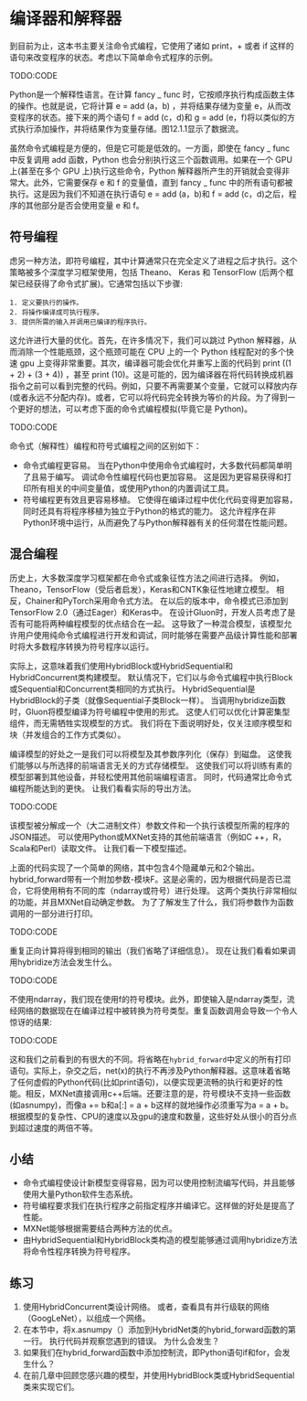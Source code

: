 

<!--
 * @version:
 * @Author:  StevenJokes https://github.com/StevenJokes
 * @Date: 2020-07-13 17:06:51
 * @LastEditors:  StevenJokes https://github.com/StevenJokes
 * @LastEditTime: 2020-07-13 17:19:59
 * @Description:
 * @TODO::
 * @Reference:
-->

# 编译器和解释器

到目前为止，这本书主要关注命令式编程，它使用了诸如 print，+ 或者 if 这样的语句来改变程序的状态。考虑以下简单命令式程序的示例。

TODO:CODE

Python是一个解释性语言。在计算 fancy _ func 时，它按顺序执行构成函数主体的操作。也就是说，它将计算 e = add (a，b) ，并将结果存储为变量 e，从而改变程序的状态。接下来的两个语句 f = add (c，d)和 g = add (e，f)将以类似的方式执行添加操作，并将结果作为变量存储。图12.1.1显示了数据流。

虽然命令式编程是方便的，但是它可能是低效的。一方面，即使在 fancy _ func 中反复调用 add 函数，Python 也会分别执行这三个函数调用。如果在一个 GPU 上(甚至在多个 GPU 上)执行这些命令，Python 解释器所产生的开销就会变得非常大。此外，它需要保存 e 和 f 的变量值，直到 fancy _ func 中的所有语句都被执行。这是因为我们不知道在执行语句 e = add (a，b)和 f = add (c，d)之后，程序的其他部分是否会使用变量 e 和 f。

## 符号编程

虑另一种方法，即符号编程，其中计算通常只在完全定义了进程之后才执行。这个策略被多个深度学习框架使用，包括 Theano、 Keras 和 TensorFlow (后两个框架已经获得了命令式扩展)。它通常包括以下步骤:

    1. 定义要执行的操作。
    2. 将操作编译成可执行程序。
    3. 提供所需的输入并调用已编译的程序执行。

这允许进行大量的优化。首先，在许多情况下，我们可以跳过 Python 解释器，从而消除一个性能瓶颈，这个瓶颈可能在 CPU 上的一个 Python 线程配对的多个快速 gpu 上变得非常重要。其次，编译器可能会优化并重写上面的代码到 print ((1 + 2) + (3 + 4)) ，甚至 print (10)。这是可能的，因为编译器在将代码转换成机器指令之前可以看到完整的代码。例如，只要不再需要某个变量，它就可以释放内存(或者永远不分配内存)。或者，它可以将代码完全转换为等价的片段。为了得到一个更好的想法，可以考虑下面的命令式编程模拟(毕竟它是 Python)。

TODO:CODE

命令式（解释性）编程和符号式编程之间的区别如下：

* 命令式编程更容易。 当在Python中使用命令式编程时，大多数代码都简单明了且易于编写。 调试命令性编程代码也更加容易。 这是因为更容易获得和打印所有相关的中间变量值，或使用Python的内置调试工具。
* 符号编程更有效且更容易移植。 它使得在编译过程中优化代码变得更加容易，同时还具有将程序移植为独立于Python的格式的能力。 这允许程序在非Python环境中运行，从而避免了与Python解释器有关的任何潜在性能问题。

## 混合编程

历史上，大多数深度学习框架都在命令式或象征性方法之间进行选择。 例如，Theano，TensorFlow（受后者启发），Keras和CNTK象征性地建立模型。 相反，Chainer和PyTorch采用命令式方法。 在以后的版本中，命令模式已添加到TensorFlow 2.0（通过Eager）和Keras中。 在设计Gluon时，开发人员考虑了是否有可能将两种编程模型的优点结合在一起。 这导致了一种混合模型，该模型允许用户使用纯命令式编程进行开发和调试，同时能够在需要产品级计算性能和部署时将大多数程序转换为符号程序以运行。

实际上，这意味着我们使用HybridBlock或HybridSequential和HybridConcurrent类构建模型。 默认情况下，它们以与命令式编程中执行Block或Sequential和Concurrent类相同的方式执行。 HybridSequential是HybridBlock的子类（就像Sequential子类Block一样）。 当调用hybridize函数时，Gluon将模型编译为符号编程中使用的形式。 这使人们可以优化计算密集型组件，而无需牺牲实现模型的方式。 我们将在下面说明好处，仅关注顺序模型和块（并发组合的工作方式类似）。

编译模型的好处之一是我们可以将模型及其参数序列化（保存）到磁盘。 这使我们能够以与所选择的前端语言无关的方式存储模型。 这使我们可以将训练有素的模型部署到其他设备，并轻松使用其他前端编程语言。 同时，代码通常比命令式编程所能达到的更快。 让我们看看实际的导出方法。

TODO:CODE

该模型被分解成一个（大二进制文件）参数文件和一个执行该模型所需的程序的JSON描述。 可以使用Python或MXNet支持的其他前端语言（例如C ++，R，Scala和Perl）读取文件。 让我们看一下模型描述。

上面的代码实现了一个简单的网络，其中包含4个隐藏单元和2个输出。 hybrid_forward带有一个附加参数-模块F。这是必需的，因为根据代码是否已混合，它将使用稍有不同的库（ndarray或符号）进行处理。 这两个类执行非常相似的功能，并且MXNet自动确定参数。 为了了解发生了什么，我们将参数作为函数调用的一部分进行打印。

TODO:CODE

重复正向计算将得到相同的输出（我们省略了详细信息）。 现在让我们看看如果调用hybridize方法会发生什么。

TODO:CODE

不使用ndarray，我们现在使用f的符号模块。此外，即使输入是ndarray类型，流经网络的数据现在在编译过程中被转换为符号类型。重复函数调用会导致一个令人惊讶的结果:

TODO:CODE

这和我们之前看到的有很大的不同。将省略在`hybrid_forward`中定义的所有打印语句。实际上，杂交之后，net(x)的执行不再涉及Python解释器。这意味着省略了任何虚假的Python代码(比如print语句)，以便实现更流畅的执行和更好的性能。相反，MXNet直接调用c++后端。还要注意的是，符号模块不支持一些函数(如asnumpy)，而像a += b和a[:] = a + b这样的就地操作必须重写为a = a + b。根据模型的复杂性、CPU的速度以及gpu的速度和数量，这些好处从很小的百分点到超过速度的两倍不等。

## 小结

* 命令式编程使设计新模型变得容易，因为可以使用控制流编写代码，并且能够使用大量Python软件生态系统。
* 符号编程要求我们在执行程序之前指定程序并编译它。这样做的好处是提高了性能。
* MXNet能够根据需要结合两种方法的优点。
* 由HybridSequential和HybridBlock类构造的模型能够通过调用hybridize方法将命令性程序转换为符号程序。

## 练习

1. 使用HybridConcurrent类设计网络。 或者，查看具有并行级联的网络（GoogLeNet），以组成一个网络。
2. 在本节中，将x.asnumpy（）添加到HybridNet类的hybrid_forward函数的第一行。 执行代码并观察您遇到的错误。 为什么会发生？
3. 如果我们在hybrid_forward函数中添加控制流，即Python语句if和for，会发生什么？
4. 在前几章中回顾您感兴趣的模型，并使用HybridBlock类或HybridSequential类来实现它们。
